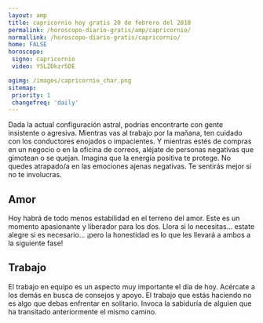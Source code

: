 ```yaml
---
layout: amp
title: capricornio hoy gratis 20 de febrero del 2018 
permalink: /horoscopo-diario-gratis/amp/capricornio/
normallink: /horoscopo-diario-gratis/capricornio/
home: FALSE
horoscopo:
 signo: capricornio
 video: Y5LZDkzr5DE

ogimg: /images/capricornio_char.png
sitemap:
 priority: 1
 changefreq: 'daily'
---
```



Dada la actual configuración astral, podrías encontrarte con gente insistente o agresiva. Mientras vas al trabajo por la mañana, ten cuidado con los conductores enojados o impacientes. Y mientras estés de compras en un negocio o en la oficina de correos, aléjate de personas negativas que gimotean o se quejan.  Imagina que la energía positiva te protege. No quedes atrapado/a en las emociones ajenas negativas. Te sentirás mejor si no te involucras.

## Amor

Hoy habrá de todo menos estabilidad en el terreno del amor. Este es un momento apasionante y liberador para los dos. Llora si lo necesitas... estate alegre si es necesario... ¡pero la honestidad es lo que les llevará a ambos a la siguiente fase!

## Trabajo

El trabajo en equipo es un aspecto muy importante el día de hoy. Acércate a los demás en busca de consejos y apoyo. El trabajo que estás haciendo no es algo que debas enfrentar en solitario. Invoca la sabiduría de alguien que ha transitado anteriormente el mismo camino.